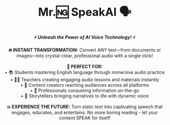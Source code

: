 <p style="text-align:center; font-size: 2.5em;">
  <strong>Mr.🆖 SpeakAI 🗣️</strong>
</p>
<p style="text-align:center; font-size: 1em;">
  <strong>⚡ <em>Unleash the Power of AI Voice Technology!</em> ⚡</strong><br><br>
  <strong>🔥 INSTANT TRANSFORMATION:</strong> Convert ANY text—from documents or images—into crystal-clear, professional audio with a single click!<br><br>
  <strong>🎯 PERFECT FOR:</strong><br>
  • 📚 Students mastering English language through immersive audio practice<br>
  • 👨‍🏫 Teachers creating engaging audio lessons and materials instantly<br>
  • 👥 Content creators reaching audiences across all platforms<br>
  • 🏢 Professionals consuming information on-the-go<br>
  • 🌟 Storytellers bringing narratives to life with dynamic voice<br><br>
  <strong>💥 EXPERIENCE THE FUTURE:</strong> Turn static text into captivating speech that engages, educates, and entertains. No more boring reading - let your content SPEAK for itself!</strong>
</p>
